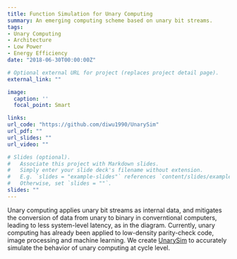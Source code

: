 ```yaml
---
title: Function Simulation for Unary Computing
summary: An emerging computing scheme based on unary bit streams.
tags:
- Unary Computing
- Architecture
- Low Power
- Energy Efficiency
date: "2018-06-30T00:00:00Z"

# Optional external URL for project (replaces project detail page).
external_link: ""

image:
  caption: ''
  focal_point: Smart

links:
url_code: "https://github.com/diwu1990/UnarySim"
url_pdf: ""
url_slides: ""
url_video: ""

# Slides (optional).
#   Associate this project with Markdown slides.
#   Simply enter your slide deck's filename without extension.
#   E.g. `slides = "example-slides"` references `content/slides/example-slides.md`.
#   Otherwise, set `slides = ""`.
slides: ""
---
```


Unary computing applies unary bit streams as internal data, and mitigates the conversion of data from unary to binary in converntional computers, leading to less system-level latency, as in the diagram.
Currently, unary computing has already been applied to low-density parity-check code, image processing and machine learning. We create [UnarySim](https://github.com/diwu1990/UnarySim) to accurately simulate the behavior of unary computing at cycle level.
